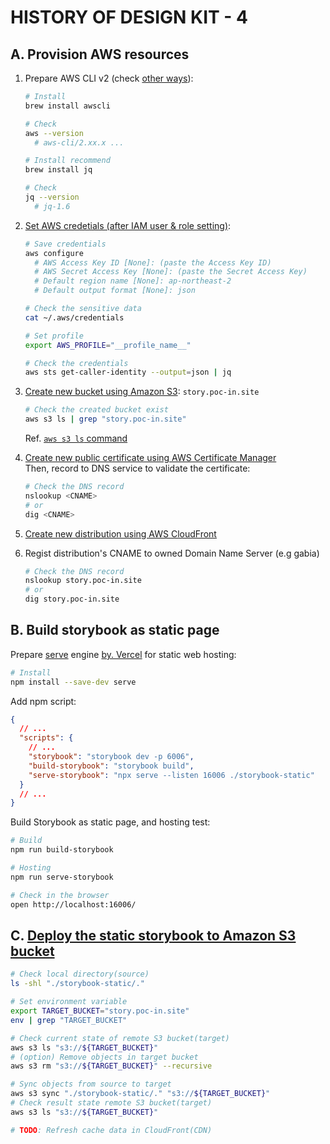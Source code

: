 # HISTORY OF DESIGN KIT - 4

## A. Provision AWS resources

1. Prepare AWS CLI v2 (check [other ways](https://docs.aws.amazon.com/ko_kr/cli/latest/userguide/getting-started-install.html)):

   ```bash
   # Install
   brew install awscli

   # Check
   aws --version
     # aws-cli/2.xx.x ...
   ```

   ```bash
   # Install recommend
   brew install jq

   # Check
   jq --version
     # jq-1.6
   ```

2. [Set AWS credetials (after IAM user & role setting)](https://docs.aws.amazon.com/ko_kr/cli/latest/userguide/cli-configure-files.html#cli-configure-files-methods):

   ```bash
   # Save credentials
   aws configure
     # AWS Access Key ID [None]: (paste the Access Key ID)
     # AWS Secret Access Key [None]: (paste the Secret Access Key)
     # Default region name [None]: ap-northeast-2
     # Default output format [None]: json

   # Check the sensitive data
   cat ~/.aws/credentials

   # Set profile
   export AWS_PROFILE="__profile_name__"

   # Check the credentials
   aws sts get-caller-identity --output=json | jq
   ```

3. [Create new bucket using Amazon S3](https://docs.aws.amazon.com/ko_kr/AmazonS3/latest/userguide/creating-bucket.html):
   `story.poc-in.site`

   ```bash
   # Check the created bucket exist
   aws s3 ls | grep "story.poc-in.site"
   ```

   Ref. [`aws s3 ls` command](https://awscli.amazonaws.com/v2/documentation/api/latest/reference/s3/ls.html)

4. [Create new public certificate using AWS Certificate Manager](https://docs.aws.amazon.com/ko_kr/acm/latest/userguide/gs-acm-request-public.html)  
   Then, record to DNS service to validate the certificate:

   ```bash
   # Check the DNS record
   nslookup <CNAME>
   # or
   dig <CNAME>
   ```

5. [Create new distribution using AWS CloudFront](https://docs.aws.amazon.com/ko_kr/AmazonCloudFront/latest/DeveloperGuide/distribution-web-creating-console.html)

6. Regist distribution's CNAME to owned Domain Name Server (e.g gabia)

   ```bash
   # Check the DNS record
   nslookup story.poc-in.site
   # or
   dig story.poc-in.site
   ```

## B. Build storybook as static page

Prepare [serve](https://www.npmjs.com/package/serve) engine
[by. Vercel](https://github.com/vercel/serve#readme)
for static web hosting:

```bash
# Install
npm install --save-dev serve
```

Add npm script:

```json
{
  // ...
  "scripts": {
    // ...
    "storybook": "storybook dev -p 6006",
    "build-storybook": "storybook build",
    "serve-storybook": "npx serve --listen 16006 ./storybook-static"
  }
  // ...
}
```

Build Storybook as static page, and hosting test:

```bash
# Build
npm run build-storybook

# Hosting
npm run serve-storybook

# Check in the browser
open http://localhost:16006/
```

## C. [Deploy the static storybook to Amazon S3 bucket](https://docs.aws.amazon.com/ko_kr/cli/latest/userguide/cli-services-s3-commands.html#using-s3-commands-managing-objects-sync)

```bash
# Check local directory(source)
ls -shl "./storybook-static/."

# Set environment variable
export TARGET_BUCKET="story.poc-in.site"
env | grep "TARGET_BUCKET"

# Check current state of remote S3 bucket(target)
aws s3 ls "s3://${TARGET_BUCKET}"
# (option) Remove objects in target bucket
aws s3 rm "s3://${TARGET_BUCKET}" --recursive

# Sync objects from source to target
aws s3 sync "./storybook-static/." "s3://${TARGET_BUCKET}"
# Check result state remote S3 bucket(target)
aws s3 ls "s3://${TARGET_BUCKET}"

# TODO: Refresh cache data in CloudFront(CDN)
```

